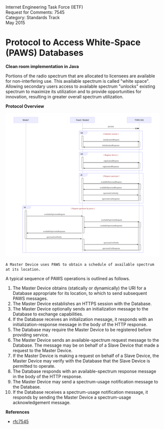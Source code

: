 Internet Engineering Task Force (IETF)   
Request for Comments: 7545            
Category: Standards Track             
May 2015   
                                                                
# Protocol to Access White-Space (PAWS) Databases

**Clean room implementation in Java**

Portions of the radio spectrum that are allocated to licensees are
available for non-interfering use.  This available spectrum is called
"white space".  Allowing secondary users access to available spectrum
"unlocks" existing spectrum to maximize its utilization and to
provide opportunities for innovation, resulting in greater overall
spectrum utilization.

**Protocol Overview**

![mermaid-diagram](docs/mermaid-diagram-20190910102258.svg)

    A Master Device uses PAWS to obtain a schedule of available spectrum
    at its location.

A typical sequence of PAWS operations is outlined as follows.
      
1.   The Master Device obtains (statically or dynamically) the URI
for a Database appropriate for its location, to which to send
subsequent PAWS messages.
2.   The Master Device establishes an HTTPS session with the
Database.
3.   The Master Device optionally sends an initialization message to
the Database to exchange capabilities.
4.   If the Database receives an initialization message, it responds
with an initialization-response message in the body of the HTTP
response.
5.   The Database may require the Master Device to be registered
before providing service.
6.   The Master Device sends an available-spectrum request message to
the Database.  The message may be on behalf of a Slave Device
that made a request to the Master Device.
7.   If the Master Device is making a request on behalf of a Slave
Device, the Master Device may verify with the Database that the
Slave Device is permitted to operate.
8.   The Database responds with an available-spectrum response
message in the body of the HTTP response.
9.   The Master Device may send a spectrum-usage notification message
to the Database. 
10.  If the Database receives a spectrum-usage notification message,
it responds by sending the Master Device a spectrum-usage
acknowledgement message.



**References**
   
  * [rfc7545](https://www.rfc-editor.org/rfc/rfc7545.html)
